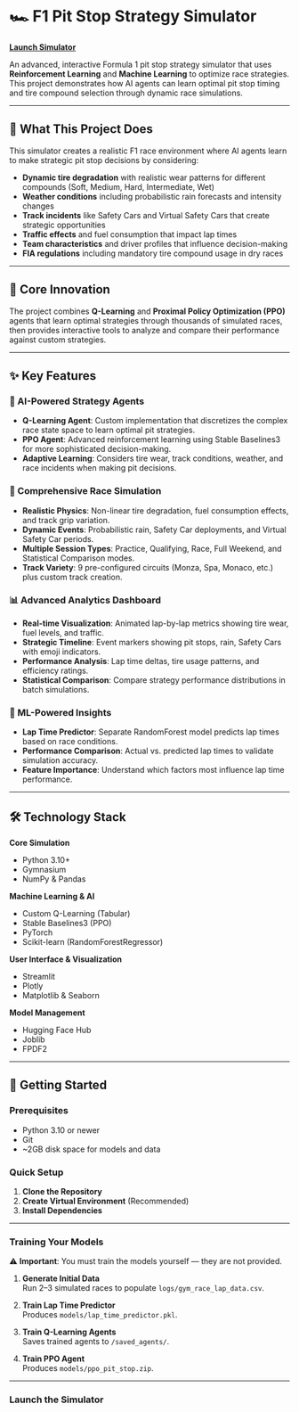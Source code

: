 # 🏎️ F1 Pit Stop Strategy Simulator
[**Launch Simulator**](https://pit-stop-sim.streamlit.app/)

An advanced, interactive Formula 1 pit stop strategy simulator that uses **Reinforcement Learning** and **Machine Learning** to optimize race strategies.  
This project demonstrates how AI agents can learn optimal pit stop timing and tire compound selection through dynamic race simulations.

---

## 🎯 What This Project Does
This simulator creates a realistic F1 race environment where AI agents learn to make strategic pit stop decisions by considering:

- **Dynamic tire degradation** with realistic wear patterns for different compounds (Soft, Medium, Hard, Intermediate, Wet)  
- **Weather conditions** including probabilistic rain forecasts and intensity changes  
- **Track incidents** like Safety Cars and Virtual Safety Cars that create strategic opportunities  
- **Traffic effects** and fuel consumption that impact lap times  
- **Team characteristics** and driver profiles that influence decision-making  
- **FIA regulations** including mandatory tire compound usage in dry races  

---

## 🧠 Core Innovation
The project combines **Q-Learning** and **Proximal Policy Optimization (PPO)** agents that learn optimal strategies through thousands of simulated races, then provides interactive tools to analyze and compare their performance against custom strategies.

---

## ✨ Key Features

### 🤖 AI-Powered Strategy Agents
- **Q-Learning Agent**: Custom implementation that discretizes the complex race state space to learn optimal pit strategies.  
- **PPO Agent**: Advanced reinforcement learning using Stable Baselines3 for more sophisticated decision-making.  
- **Adaptive Learning**: Considers tire wear, track conditions, weather, and race incidents when making pit decisions.

### 🏁 Comprehensive Race Simulation
- **Realistic Physics**: Non-linear tire degradation, fuel consumption effects, and track grip variation.  
- **Dynamic Events**: Probabilistic rain, Safety Car deployments, and Virtual Safety Car periods.  
- **Multiple Session Types**: Practice, Qualifying, Race, Full Weekend, and Statistical Comparison modes.  
- **Track Variety**: 9 pre-configured circuits (Monza, Spa, Monaco, etc.) plus custom track creation.

### 📊 Advanced Analytics Dashboard
- **Real-time Visualization**: Animated lap-by-lap metrics showing tire wear, fuel levels, and traffic.  
- **Strategic Timeline**: Event markers showing pit stops, rain, Safety Cars with emoji indicators.  
- **Performance Analysis**: Lap time deltas, tire usage patterns, and efficiency ratings.  
- **Statistical Comparison**: Compare strategy performance distributions in batch simulations.

### 🧠 ML-Powered Insights
- **Lap Time Predictor**: Separate RandomForest model predicts lap times based on race conditions.  
- **Performance Comparison**: Actual vs. predicted lap times to validate simulation accuracy.  
- **Feature Importance**: Understand which factors most influence lap time performance.

---

## 🛠️ Technology Stack

**Core Simulation**
- Python 3.10+  
- Gymnasium  
- NumPy & Pandas  

**Machine Learning & AI**
- Custom Q-Learning (Tabular)  
- Stable Baselines3 (PPO)  
- PyTorch  
- Scikit-learn (RandomForestRegressor)

**User Interface & Visualization**
- Streamlit  
- Plotly  
- Matplotlib & Seaborn

**Model Management**
- Hugging Face Hub  
- Joblib  
- FPDF2  

---

## 🚀 Getting Started

### Prerequisites
- Python 3.10 or newer  
- Git  
- ~2GB disk space for models and data  

### Quick Setup
1. **Clone the Repository**
2. **Create Virtual Environment** (Recommended)
3. **Install Dependencies**

---

### Training Your Models  
⚠️ **Important**: You must train the models yourself — they are not provided.

1. **Generate Initial Data**  
   Run 2–3 simulated races to populate `logs/gym_race_lap_data.csv`.

2. **Train Lap Time Predictor**  
   Produces `models/lap_time_predictor.pkl`.

3. **Train Q-Learning Agents**  
   Saves trained agents to `/saved_agents/`.

4. **Train PPO Agent**  
   Produces `models/ppo_pit_stop.zip`.

---

### Launch the Simulator
